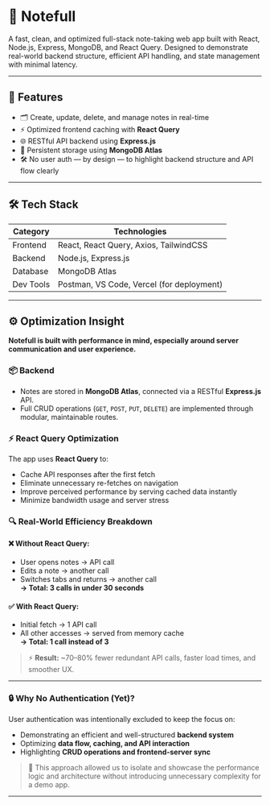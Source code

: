 # 📝 Notefull

A fast, clean, and optimized full-stack note-taking web app built with React, Node.js, Express, MongoDB, and React Query. Designed to demonstrate real-world backend structure, efficient API handling, and state management with minimal latency.

---

## 🚀 Features

- 🗂️ Create, update, delete, and manage notes in real-time  
- ⚡ Optimized frontend caching with **React Query**  
- 🌐 RESTful API backend using **Express.js**  
- 💾 Persistent storage using **MongoDB Atlas**  
- 🛠️ No user auth — by design — to highlight backend structure and API flow clearly

---

## 🛠️ Tech Stack

| Category     | Technologies                                                     |
|--------------|------------------------------------------------------------------|
| Frontend     | React, React Query, Axios, TailwindCSS                          |
| Backend      | Node.js, Express.js                                             |
| Database     | MongoDB Atlas                                                   |
| Dev Tools    | Postman, VS Code, Vercel (for deployment)                       |


---

## ⚙️ Optimization Insight

**Notefull is built with performance in mind, especially around server communication and user experience.**

### 📦 Backend

- Notes are stored in **MongoDB Atlas**, connected via a RESTful **Express.js** API.  
- Full CRUD operations (`GET`, `POST`, `PUT`, `DELETE`) are implemented through modular, maintainable routes.

### ⚡ React Query Optimization

The app uses **React Query** to:
- Cache API responses after the first fetch  
- Eliminate unnecessary re-fetches on navigation  
- Improve perceived performance by serving cached data instantly  
- Minimize bandwidth usage and server stress

### 🔍 Real-World Efficiency Breakdown

#### ❌ Without React Query:
- User opens notes → API call  
- Edits a note → another call  
- Switches tabs and returns → another call  
**→ Total: 3 calls in under 30 seconds**

#### ✅ With React Query:
- Initial fetch → 1 API call  
- All other accesses → served from memory cache  
**→ Total: 1 call instead of 3**

> ⚡ **Result:** ~70–80% fewer redundant API calls, faster load times, and smoother UX.

---

### 🔒 Why No Authentication (Yet)?

User authentication was intentionally excluded to keep the focus on:
- Demonstrating an efficient and well-structured **backend system**  
- Optimizing **data flow, caching, and API interaction**  
- Highlighting **CRUD operations and frontend-server sync**

> 🧠 This approach allowed us to isolate and showcase the performance logic and architecture without introducing unnecessary complexity for a demo app.

---


